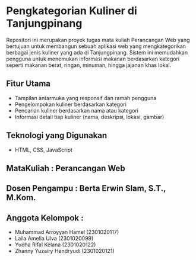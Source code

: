 # Pengkategorian Kuliner di Tanjungpinang

Repositori ini merupakan proyek tugas mata kuliah Perancangan Web yang bertujuan untuk membangun sebuah aplikasi web yang mengkategorikan berbagai jenis kuliner yang ada di Tanjungpinang. Sistem ini memudahkan pengguna untuk menemukan informasi makanan berdasarkan kategori seperti makanan berat, ringan, minuman, hingga jajanan khas lokal.

## Fitur Utama
- Tampilan antarmuka yang responsif dan ramah pengguna
- Pengelompokan kuliner berdasarkan kategori
- Pencarian kuliner berdasarkan nama atau kategori
- Informasi detail tiap kuliner (nama, deskripsi, lokasi, gambar)

## Teknologi yang Digunakan
- HTML, CSS, JavaScript

## MataKuliah : Perancangan Web

## Dosen Pengampu : Berta Erwin Slam, S.T., M.Kom.

## Anggota Kelompok :
- Muhammad Arroyyan Hamel (2301020117)
- Laila Amelia Ulva (2301020099)
- Yudha Rifal Kelana (2301020122)
- Zhanny Yuzairy Hendryudi (2301020121)
